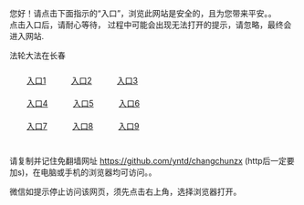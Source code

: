 您好！请点击下面指示的“入口”，浏览此网站是安全的，且为您带来平安。。 <br/>
点击入口后，请耐心等待， 过程中可能会出现无法打开的提示，请忽略，最终会进入网站. </br>

法轮大法在长春<br/>
<div style="padding:10px"><a style="margin:20px" target="_blank" href="https://d16rbh9m3e5j2i.cloudfront.net/2Qpsp?tcrwj" id="ccLink1" rel="nofollow">入口1</a> <a target="_blank" style="margin:20px" href="https://do7yrymwv2xcj.cloudfront.net/2Qpsp?dqabuen" id="ccLink2" rel="nofollow">入口2</a> <a style="margin:20px" target="_blank" href="https://d15upj83pq01ae.cloudfront.net/2Qpsp?idqrfrxt" id="ccLink3" rel="nofollow">入口3</a></div>

<div style="padding:10px" ><a style="margin:20px" target="_blank" href="https://d16rbh9m3e5j2i.cloudfront.net/2Qpsp?tcrwj" id="ccLink4" rel="nofollow">入口4</a> <a style="margin:20px" href="https://do7yrymwv2xcj.cloudfront.net/2Qpsp?dqabuen" target="_blank" id="ccLink5" rel="nofollow">入口5</a> <a style="margin:20px" href="https://d15upj83pq01ae.cloudfront.net/2Qpsp?idqrfrxt" target="_blank" id="ccLink6" rel="nofollow">入口6</a></div>

<div style="padding:10px"><a style="margin:20px" target="_blank" href="https://d16rbh9m3e5j2i.cloudfront.net/2Qpsp?tcrwj" id="ccLink7" rel="nofollow">入口7</a> <a style="margin:20px" href="https://do7yrymwv2xcj.cloudfront.net/2Qpsp?dqabuen" target="_blank" id="ccLink8" rel="nofollow">入口8</a> <a style="margin:20px" target="_blank" href="https://d15upj83pq01ae.cloudfront.net/2Qpsp?idqrfrxt" id="ccLink9" rel="nofollow">入口9</a></div>

<br/>



请复制并记住免翻墙网址 https://github.com/yntd/changchunzx (http后一定要加s)，在电脑或手机的浏览器均可访问。。<br/>

微信如提示停止访问该网页，须先点击右上角，选择浏览器打开。
